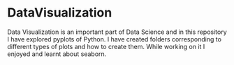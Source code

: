 # DataVisualization
Data Visualization is an important part of Data Science and in this repository I have explored pyplots of Python.
I have created folders corresponding to different types of plots and how to create them.
While working on it I enjoyed and learnt about seaborn.
